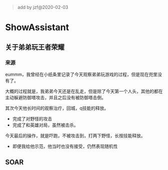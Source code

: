 >add by jzf@2020-02-03

# ShowAssistant 

## 关于弟弟玩王者荣耀

### 来源

eummm，我曾经在小纸条里记录了今天观察弟弟玩游戏的过程，但是现在兜里没有了。

大概的过程就是，我弟弟今天还是在乱走，但是除了今天第一个人头，其他的都在主动躲避防御塔攻击，并且之后没有被防御塔击倒。

其次今天他长时间的观察治疗，回城，q技能的释放。

* 完成了对野怪的攻击
* 完成了和英雄对局，虽然被击杀。

今天最后的操作，就是吓跑，不被攻击到，打两下野怪，长按技能释放。

* 即便我给他示范，他当时也没有接受，仍然表现随机性

## SOAR








